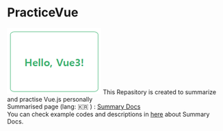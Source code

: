 # PracticeVue

<img src="./image.png" />
This Repasitory is created to summarize and practise Vue.js personally <br />
Summarised page (lang: 🇰🇷 ) : <a href="https://docs.google.com/document/d/1LH9aIY65pXWYbk2Q-oYkcw0aurU1EkZqBlGj_UIUjdQ/edit?usp=sharing">Summary Docs</a> <br/>
You can check example codes and descriptions in <a href="https://github.com/smileJanet/PracticeVue/tree/main/VuePracticeWithVite/src">here<a> about Summary Docs.
